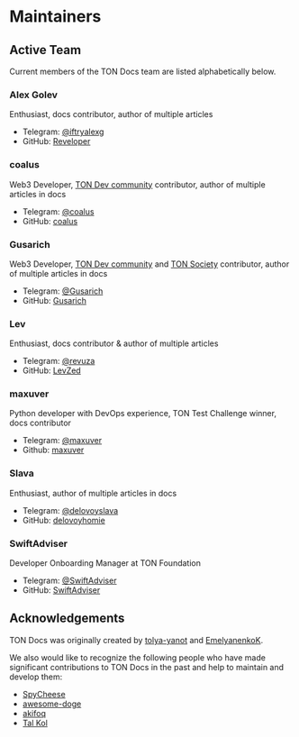 # Maintainers


## Active Team

Current members of the TON Docs team are listed alphabetically below.

### Alex Golev

Enthusiast, docs contributor, author of multiple articles

* Telegram: [@iftryalexg](https://t.me/iftryalexg)
* GitHub: [Reveloper](https://github.com/Reveloper)

### coalus

Web3 Developer, [TON Dev community](https://github.com/ton-community) contributor, author of multiple articles in docs

* Telegram: [@coalus](https://t.me/coalus)
* GitHub: [coalus](https://github.com/coalus)

### Gusarich

Web3 Developer, [TON Dev community](https://github.com/ton-community) and [TON Society](https://github.com/ton-society) contributor, author of multiple articles in docs

* Telegram: [@Gusarich](https://t.me/Gusarich)
* GitHub: [Gusarich](https://github.com/Gusarich)

### Lev

Enthusiast, docs contributor & author of multiple articles

* Telegram: [@revuza](https://t.me/revuza)
* GitHub: [LevZed](https://github.com/LevZed)

### maxuver

Python developer with DevOps experience, TON Test Challenge winner, docs contributor

* Telegram: [@maxuver](https://t.me/maxuver)
* Github: [maxuver](https://github.com/maxuver)

### Slava

Enthusiast, author of multiple articles in docs

* Telegram: [@delovoyslava](https://t.me/delovoyslava)
* GitHub: [delovoyhomie](https://github.com/delovoyhomie)

### SwiftAdviser

Developer Onboarding Manager at TON Foundation

* Telegram: [@SwiftAdviser](https://t.me/SwiftAdviser)
* GitHub: [SwiftAdviser](https://github.com/SwiftAdviser)

## Acknowledgements

TON Docs was originally created by [tolya-yanot](https://github.com/tolya-yanot) and [EmelyanenkoK](https://github.com/EmelyanenkoK).

We also would like to recognize the following people who have made significant contributions to TON Docs in the past and help to maintain and develop them:

- [SpyCheese](https://github.com/SpyCheese)
- [awesome-doge](https://github.com/awesome-doge)
- [akifoq](https://github.com/akifoq)
- [Tal Kol](https://github.com/talkol)
